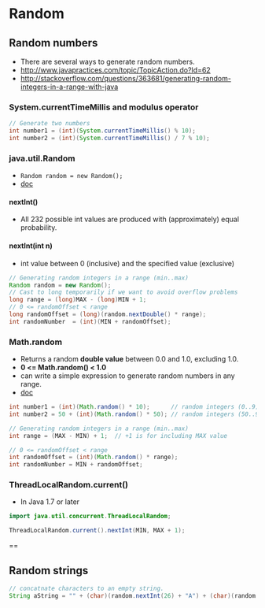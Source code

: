 # Random

## Random numbers 
- There are several ways to generate random numbers.
- http://www.javapractices.com/topic/TopicAction.do?Id=62
- http://stackoverflow.com/questions/363681/generating-random-integers-in-a-range-with-java

### System.currentTimeMillis and modulus operator
```java
// Generate two numbers
int number1 = (int)(System.currentTimeMillis() % 10);
int number2 = (int)(System.currentTimeMillis() / 7 % 10);
```

### java.util.Random
- `Random random = new Random();`
- [doc](http://docs.oracle.com/javase/7/docs/api/java/util/Random.html)

#### nextInt()
- All 232 possible int values are produced with (approximately) equal probability.

#### nextInt(int n)
 - int value between 0 (inclusive) and the specified value (exclusive)

```java
// Generating random integers in a range (min..max)
Random random = new Random();
// Cast to long temporarily if we want to avoid overflow problems
long range = (long)MAX - (long)MIN + 1;
// 0 <= randomOffset < range
long randomOffset = (long)(random.nextDouble() * range);
int randomNumber  = (int)(MIN + randomOffset);    
```

### Math.random
- Returns a random **double value** between 0.0 and 1.0, excluding 1.0.
- **0 <= Math.random() < 1.0**
- can write a simple expression to generate random numbers in any range.
- [doc](http://docs.oracle.com/javase/7/docs/api/java/lang/Math.html#random())

```java
int number1 = (int)(Math.random() * 10);      // random integers (0..9)
int number2 = 50 + (int)(Math.random() * 50); // random integers (50..99)
```

```java
// Generating random integers in a range (min..max)
int range = (MAX - MIN) + 1;  // +1 is for including MAX value

// 0 <= randomOffset < range
int randomOffset = (int)(Math.random() * range);
int randomNumber = MIN + randomOffset;
```

### ThreadLocalRandom.current()
- In Java 1.7 or later

```java
import java.util.concurrent.ThreadLocalRandom;

ThreadLocalRandom.current().nextInt(MIN, MAX + 1);
```

==

## Random strings
```java
// concatnate characters to an empty string.
String aString = "" + (char)(random.nextInt(26) + "A") + (char)(random.nextInt(26) + "a");
```

